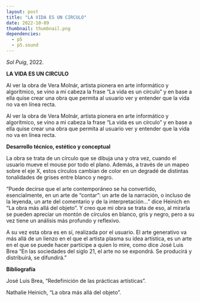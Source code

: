 ```yaml
---
layout: post
title: "LA VIDA ES UN CIRCULO"
date: 2022-10-09
thumbnail: thumbnail.png
dependencies:
  - p5
  - p5.sound
---
```


<div id="div-sketch">
  <script type="text/javascript" src="sketch.js"></script>
</div>

_Sol Puig_, 2022.

**LA VIDA ES UN CIRCULO**

Al ver la obra de Vera Molnár, artista pionera en arte informático y algorítmico, se vino a mi cabeza la frase “La vida es un círculo” y en base a ella quise crear una obra que permita al usuario ver y entender que la vida no va en línea recta.

Al ver la obra de Vera Molnár, artista pionera en arte informático y algorítmico, se vino a mi cabeza la frase “La vida es un círculo” y en base a ella quise crear una obra que permita al usuario ver y entender que la vida no va en línea recta.

**Desarrollo técnico, estético y conceptual**

La obra se trata de un círculo que se dibuja una y otra vez, cuando el usuario mueve el mouse por todo el plano. Además, a través de un mapeo sobre el eje X, estos círculos cambian de color en un degradé de distintas tonalidades de grises entre blanco y negro.

“Puede decirse que el arte contemporáneo se ha convertido, esencialmente, en un arte de “contar”: un arte de la narración, o incluso de la leyenda, un arte del comentario y de la interpretación…” dice Heinich en “La obra más allá del objeto”. Y creo que mi obra se trata de eso, al mirarla se pueden apreciar un montón de círculos en blanco, gris y negro, pero a su vez tiene un análisis más profundo y reflexivo.

A su vez esta obra es en sí, realizada por el usuario. El arte generativo va más allá de un lienzo en el que el artista plasma su idea artística, es un arte en el que se puede hacer partícipe a quien lo mire, como dice José Luis Brea “En las sociedades del siglo 21, el arte no se expondrá. Se producirá y distribuirá, se difundirá.”

**Bibliografía**

José Luis Brea, “Redefinición de las prácticas artísticas”.

Nathalie Heinich, “La obra más allá del objeto”.
